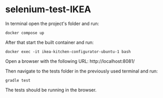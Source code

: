 # selenium-test-IKEA

In terminal open the project's folder and run:
```
docker compose up
```
After that start the built container and run:
```
docker exec -it ikea-kitchen-configurator-ubuntu-1 bash
```

Open a browser with the following URL: http://localhost:8081/

Then navigate to the tests folder in the previously used terminal and run:
```
gradle test
```
The tests should be running in the browser.
